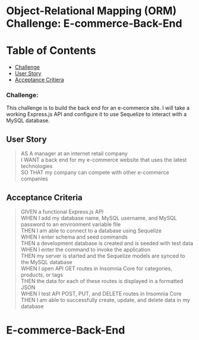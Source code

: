# Object-Relational Mapping (ORM) Challenge: E-commerce-Back-End


# Table of Contents

- [Challenge](#challenge)
- [User Story](#user-story)
- [Acceptance Critiera](#acceptance-criteria)

### Challenge:

This challenge is to build the back end for an e-commerce site. I will take a working Express.js API and configure it to use Sequelize to interact with a MySQL database.

## User Story

> AS A manager at an internet retail company\
> I WANT a back end for my e-commerce website that uses the latest technologies\
> SO THAT my company can compete with other e-commerce companies

## Acceptance Criteria

> GIVEN a functional Express.js API\
> WHEN I add my database name, MySQL username, and MySQL password to an environment variable file\
> THEN I am able to connect to a database using Sequelize\
> WHEN I enter schema and seed commands\
> THEN a development database is created and is seeded with test data\
> WHEN I enter the command to invoke the application\
> THEN my server is started and the Sequelize models are synced to the MySQL database\
> WHEN I open API GET routes in Insomnia Core for categories, products, or tags\
> THEN the data for each of these routes is displayed in a formatted JSON\
> WHEN I test API POST, PUT, and DELETE routes in Insomnia Core\
> THEN I am able to successfully create, update, and delete data in my database

# E-commerce-Back-End
